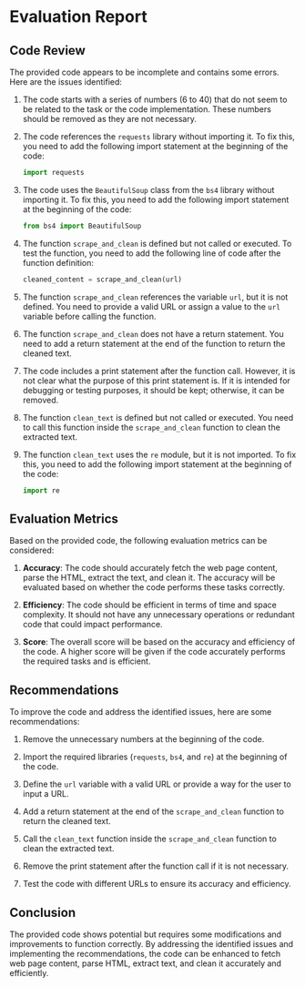# Evaluation Report

## Code Review

The provided code appears to be incomplete and contains some errors. Here are the issues identified:

1. The code starts with a series of numbers (6 to 40) that do not seem to be related to the task or the code implementation. These numbers should be removed as they are not necessary.

2. The code references the `requests` library without importing it. To fix this, you need to add the following import statement at the beginning of the code:

   ```python
   import requests
   ```

3. The code uses the `BeautifulSoup` class from the `bs4` library without importing it. To fix this, you need to add the following import statement at the beginning of the code:

   ```python
   from bs4 import BeautifulSoup
   ```

4. The function `scrape_and_clean` is defined but not called or executed. To test the function, you need to add the following line of code after the function definition:

   ```python
   cleaned_content = scrape_and_clean(url)
   ```

5. The function `scrape_and_clean` references the variable `url`, but it is not defined. You need to provide a valid URL or assign a value to the `url` variable before calling the function.

6. The function `scrape_and_clean` does not have a return statement. You need to add a return statement at the end of the function to return the cleaned text.

7. The code includes a print statement after the function call. However, it is not clear what the purpose of this print statement is. If it is intended for debugging or testing purposes, it should be kept; otherwise, it can be removed.

8. The function `clean_text` is defined but not called or executed. You need to call this function inside the `scrape_and_clean` function to clean the extracted text.

9. The function `clean_text` uses the `re` module, but it is not imported. To fix this, you need to add the following import statement at the beginning of the code:

   ```python
   import re
   ```

## Evaluation Metrics

Based on the provided code, the following evaluation metrics can be considered:

1. **Accuracy**: The code should accurately fetch the web page content, parse the HTML, extract the text, and clean it. The accuracy will be evaluated based on whether the code performs these tasks correctly.

2. **Efficiency**: The code should be efficient in terms of time and space complexity. It should not have any unnecessary operations or redundant code that could impact performance.

3. **Score**: The overall score will be based on the accuracy and efficiency of the code. A higher score will be given if the code accurately performs the required tasks and is efficient.

## Recommendations

To improve the code and address the identified issues, here are some recommendations:

1. Remove the unnecessary numbers at the beginning of the code.

2. Import the required libraries (`requests`, `bs4`, and `re`) at the beginning of the code.

3. Define the `url` variable with a valid URL or provide a way for the user to input a URL.

4. Add a return statement at the end of the `scrape_and_clean` function to return the cleaned text.

5. Call the `clean_text` function inside the `scrape_and_clean` function to clean the extracted text.

6. Remove the print statement after the function call if it is not necessary.

7. Test the code with different URLs to ensure its accuracy and efficiency.

## Conclusion

The provided code shows potential but requires some modifications and improvements to function correctly. By addressing the identified issues and implementing the recommendations, the code can be enhanced to fetch web page content, parse HTML, extract text, and clean it accurately and efficiently.